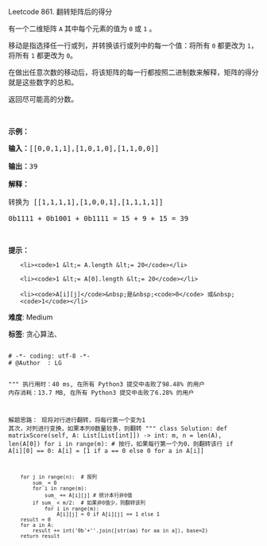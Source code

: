 Leetcode 861. 翻转矩阵后的得分
<p>有一个二维矩阵&nbsp;<code>A</code> 其中每个元素的值为&nbsp;<code>0</code>&nbsp;或&nbsp;<code>1</code>&nbsp;。</p>


<p>移动是指选择任一行或列，并转换该行或列中的每一个值：将所有 <code>0</code> 都更改为 <code>1</code>，将所有 <code>1</code> 都更改为 <code>0</code>。</p>



<p>在做出任意次数的移动后，将该矩阵的每一行都按照二进制数来解释，矩阵的得分就是这些数字的总和。</p>



<p>返回尽可能高的分数。</p>



<p>&nbsp;</p>



<ol>

</ol>



<p><strong>示例：</strong></p>



<pre><strong>输入：</strong>[[0,0,1,1],[1,0,1,0],[1,1,0,0]]

<strong>输出：</strong>39

<strong>解释：

</strong>转换为 [[1,1,1,1],[1,0,0,1],[1,1,1,1]]

0b1111 + 0b1001 + 0b1111 = 15 + 9 + 15 = 39</pre>



<p>&nbsp;</p>



<p><strong>提示：</strong></p>



<ol>

	<li><code>1 &lt;= A.length &lt;= 20</code></li>

	<li><code>1 &lt;= A[0].length &lt;= 20</code></li>

	<li><code>A[i][j]</code>&nbsp;是&nbsp;<code>0</code> 或&nbsp;<code>1</code></li>

</ol>





 **难度**: Medium



 **标签**: 贪心算法、 





<div class="hcb_wrap">
<pre class="prism undefined-numbers lang-python" data-lang="Python"><code>
# -*- coding: utf-8 -*-
# @Author  : LG

"""
执行用时：40 ms, 在所有 Python3 提交中击败了98.48% 的用户
内存消耗：13.7 MB, 在所有 Python3 提交中击败了6.28% 的用户

解题思路：
    现将对行进行翻转，将每行第一个变为1
    其次，对列进行变换，如果本列0数量较多，则翻转
"""
class Solution:
    def matrixScore(self, A: List[List[int]]) -> int:
        m, n = len(A), len(A[0])
        for i in range(m):  # 按行，如果每行第一个为0，则翻转该行
            if A[i][0] == 0:
                A[i] = [1 if a == 0 else 0 for a in A[i]]

        for j in range(n):  # 按列
            sum_ = 0
            for i in range(m):
                sum_ += A[i][j] # 统计本行非0值
            if sum_ < m/2:  # 如果非0值少，则翻转该列
                for i in range(m):
                    A[i][j] = 0 if A[i][j] == 1 else 1
        result = 0
        for a in A:
            result += int('0b'+''.join([str(aa) for aa in a]), base=2)
        return result
</code></pre></div>
